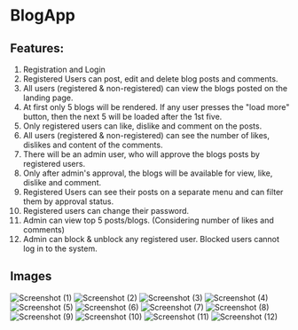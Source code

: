 # BlogApp
## Features:
1. Registration and Login
1. Registered Users can post, edit and delete blog posts and comments.
1. All users (registered & non-registered) can view the blogs posted on the landing page.
1. At first only 5 blogs will be rendered. If any user presses the "load more" button, then the next 5 will be loaded after the 1st five.
1. Only registered users can like, dislike and comment on the posts.
1. All users  (registered & non-registered) can see the number of likes, dislikes and content of the comments.
1. There will be an admin user, who will approve the blogs posts by registered users.
1. Only after admin's approval, the blogs will be available for view, like, dislike and comment.
1. Registered Users can see their posts on a separate menu and can filter them by approval status.
1. Registered users can change their password.
1. Admin can view top 5 posts/blogs. (Considering number of likes and comments)
1. Admin can block & unblock  any registered user. Blocked users cannot log in to the system.

## Images
![Screenshot (1)](https://github.com/user-attachments/assets/559187b6-507c-4f48-a354-0714dd79eec7)
![Screenshot (2)](https://github.com/user-attachments/assets/84c14510-f189-4c01-aa8c-3a344eddded1)
![Screenshot (3)](https://github.com/user-attachments/assets/59e27406-a528-4d9e-9c51-53a07f124dd4)
![Screenshot (4)](https://github.com/user-attachments/assets/584ccad9-231f-466b-834a-6240f12389c2)
![Screenshot (5)](https://github.com/user-attachments/assets/8bc97196-b966-4563-8fe3-0710c1cff772)
![Screenshot (6)](https://github.com/user-attachments/assets/2237118f-8908-4cbc-8f07-911c66035c68)
![Screenshot (7)](https://github.com/user-attachments/assets/5b1c5b25-569a-434d-9093-b32799100e82)
![Screenshot (8)](https://github.com/user-attachments/assets/55834173-5fa9-485a-a27f-cfaf61b2bc81)
![Screenshot (9)](https://github.com/user-attachments/assets/200597ab-299d-43b8-bcf3-e098075b67dd)
![Screenshot (10)](https://github.com/user-attachments/assets/e4f3f95c-ed4c-4f0e-a490-b28e2430a517)
![Screenshot (11)](https://github.com/user-attachments/assets/933a4275-6fd0-4f78-80ee-85d8bd08e485)
![Screenshot (12)](https://github.com/user-attachments/assets/fcad2bb3-ad5a-435b-ab34-f01c3e86ed61)
